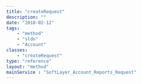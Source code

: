```yaml
---
title: "createRequest"
description: ""
date: "2018-02-12"
tags:
    - "method"
    - "sldn"
    - "Account"
classes:
    - "createRequest"
type: "reference"
layout: "method"
mainService : "SoftLayer_Account_Reports_Request"
---
```

